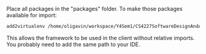 Place all packages in the "packages" folder. To make those packages available for import:

~~~BASH
add2virtualenv /home/oligavin/workspace/Y4Sem1/CS4227SoftwareDesignAndArchitecture/project/code/packages
~~~

This allows the framework to be used in the client without relative imports.
You probably need to add the same path to your IDE.
